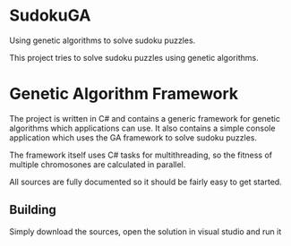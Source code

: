 # SudokuGA
Using genetic algorithms to solve sudoku puzzles.

This project tries to solve sudoku puzzles using genetic algorithms.


# Genetic Algorithm Framework

The project is written in C# and contains a generic framework for genetic algorithms which applications can use.
It also contains a simple console application which uses the GA framework to solve sudoku puzzles.

The framework itself uses C# tasks for multithreading, so the fitness of multiple chromosones are calculated in parallel.

All sources are fully documented so it should be fairly easy to get started. 


## Building

Simply download the sources, open the solution in visual studio and run it
